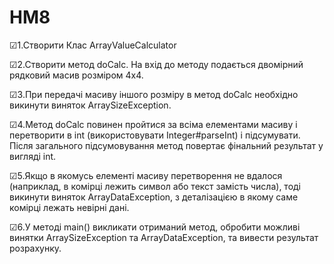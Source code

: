 # HM8
☑1.Створити Клас ArrayValueCalculator

☑2.Створити метод doCalc. На вхід до методу подається двомірний рядковий масив розміром 4х4.

☑3.При передачі масиву іншого розміру в метод doCalc необхідно викинути виняток ArraySizeException.

☑4.Метод doCalc повинен пройтися за всіма елементами масиву і перетворити в int (використовувати Integer#parseInt) і підсумувати. Після загального підсумовування метод повертає фінальний результат у вигляді int.

☑5.Якщо в якомусь елементі масиву перетворення не вдалося (наприклад, в комірці лежить символ або текст замість числа), тоді викинути виняток ArrayDataException, з деталізацією в якому саме комірці лежать невірні дані.

☑6.У методі main() викликати отриманий метод, обробити можливі винятки ArraySizeException та ArrayDataException, та вивести результат розрахунку.

